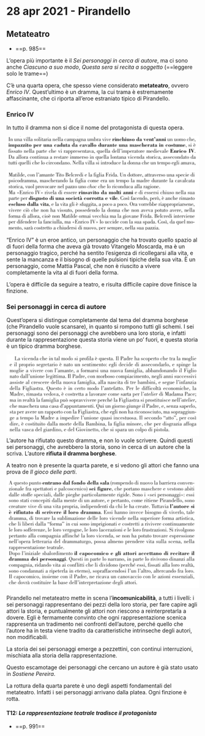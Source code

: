# 28 apr 2021 - Pirandello
## Metateatro
- ==p. 985==

L’opera più importante è il *Sei personaggi in cerca di autore*, ma ci sono anche *Ciascuno a suo modo*, *Questa sera si recita a soggetto* (==leggere solo le trame==)

C’è una quarta opera, che spesso viene considerato **metateatro**, ovvero *Enrico IV*.
Quest’ultimo è un dramma, la cui trama è estremamente affascinante, che ci riporta all’eroe estraniato tipico di Pirandello.

### Enrico IV

In tutto il dramma non si dice il nome del protagonista di questa opera.

![Foto 28 apr 2021, 131216](/assets/Foto%2028%20apr%202021,%20131216.jpg)
![Foto 28 apr 2021, 131222](/assets/Foto%2028%20apr%202021,%20131222.jpg)

“Enrico IV” è un eroe antico, un personaggio che ha trovato quello spazio al di fuori della forma che aveva già trovato Vitangelo Moscarda, ma è un personaggio tragico, perché ha sentito l’esigenza di ricollegarsi alla vita, e sente la mancanza e il bisogno di quelle pulsioni tipiche della sua vita.
È un personaggio, come Mattia Pascal, che non è riuscito a vivere completamente la vita al di fuori della forma.

L’opera è difficile da seguire a teatro, e risulta difficile capire dove finisce la finzione.

### Sei personaggi in cerca di autore

Quest’opera si distingue completamente dal tema del dramma borghese (che Pirandello vuole scansare), in quanto si rompono tutti gli schemi.
I sei personaggi sono dei personaggi che avrebbero una loro storia, e infatti durante la rappresentazione questa storia viene un po’ fuori, e questa storia è un tipico dramma borghese.

![Foto 28 apr 2021, 131945](/assets/Foto%2028%20apr%202021,%20131945.jpg)
L’autore ha rifiutato questo dramma, e non lo vuole scrivere. Quindi questi sei personaggi, che avrebbero la storia, sono in cerca di un autore che la scriva. L’autore **rifiuta il dramma borghese**.

A teatro non è presente la quarta parete, e si vedono gli attori che fanno una prova de *Il gioco delle parti*.

![Foto 28 apr 2021, 132340](/assets/Foto%2028%20apr%202021,%20132340.jpg)

Pirandello nel metateatro mette in scena l’**incomunicabilità**, a tutti i livelli: i sei personaggi rappresentano dei pezzi della loro storia, per fare capire agli attori la storia, e puntualmente gli attori non riescono a reinterpretarla a dovere.
Egli è fermamente convinto che ogni rappresentazione scenica rappresenta un tradimento nei confronti dell’autore, perché quello che l’autore ha in testa viene tradito da caratteristiche intrinseche degli autori, non modificabili.

La storia dei sei personaggi emerge a pezzettini, con continui interruzioni, mischiata alla storia della rappresentazione.

Questo escamotage dei personaggi che cercano un autore è già stato usato in *Sostiene Pereira*.

La rottura della quarta parete è uno degli aspetti fondamentali del metateatro. Infatti i sei personaggi arrivano dalla platea. Ogni finzione è rotta.

#### T12: *La rappresentazione teatrale tradisce il protagonista*
- ==p. 991==
